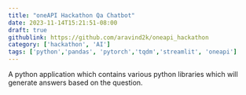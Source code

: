 ```yaml
---
title: "oneAPI Hackathon Qa Chatbot"
date: 2023-11-14T15:21:51-08:00
draft: true
githublink: https://github.com/aravind2k/oneapi_hackathon
category: ['hackathon', 'AI']
tags: ['python','pandas', 'pytorch','tqdm','streamlit', 'oneapi']
---
```


A python application which contains various python libraries which will
generate answers based on the question.


